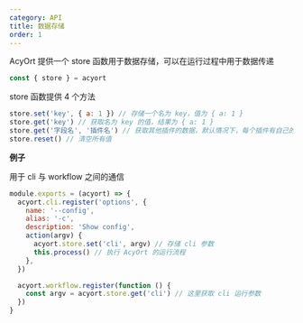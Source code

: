 ```yaml
---
category: API
title: 数据存储
order: 1
---
```


AcyOrt 提供一个 store 函数用于数据存储，可以在运行过程中用于数据传递

```js
const { store } = acyort
```

store 函数提供 4 个方法

```js
store.set('key', { a: 1 }) // 存储一个名为 key，值为 { a: 1 }
store.get('key') // 获取名为 key 的值，结果为 { a: 1 }
store.get('字段名', '插件名') // 获取其他插件的数据，默认情况下，每个插件有自己的命名空间，存储数据不会混乱
store.reset() // 清空所有值
```

**例子**

用于 cli 与 workflow 之间的通信

```js
module.exports = (acyort) => {
  acyort.cli.register('options', {
    name: '--config',
    alias: '-c',
    description: 'Show config',
    action(argv) {
      acyort.store.set('cli', argv) // 存储 cli 参数
      this.process() // 执行 AcyOrt 的运行流程
    },
  })

  acyort.workflow.register(function () {
    const argv = acyort.store.get('cli') // 这里获取 cli 运行参数
  })
}
```
